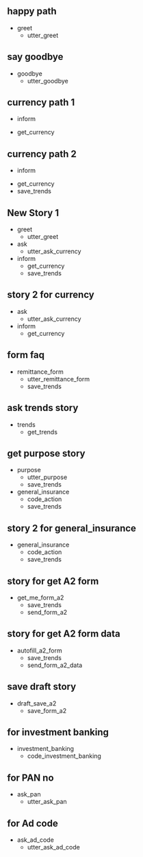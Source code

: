 ## happy path
* greet
  - utter_greet

## say goodbye
* goodbye
  - utter_goodbye

## currency path 1
* inform
 - get_currency

## currency path 2
* inform
 - get_currency
 - save_trends

## New Story 1
* greet
    - utter_greet
* ask
    - utter_ask_currency
* inform
    - get_currency
    - save_trends

## story 2 for currency
* ask
    - utter_ask_currency
* inform
    - get_currency

## form faq
* remittance_form
    - utter_remittance_form
    - save_trends

## ask trends story
* trends
    - get_trends

## get purpose story
* purpose
    - utter_purpose
    - save_trends
* general_insurance
    - code_action
    - save_trends

## story 2 for general_insurance
* general_insurance
    - code_action
    - save_trends

## story for get A2 form
* get_me_form_a2
    - save_trends
    - send_form_a2

## story for get A2 form data
* autofill_a2_form
    - save_trends
    - send_form_a2_data

## save draft story
* draft_save_a2
    - save_form_a2

## for investment banking
* investment_banking
    - code_investment_banking

## for PAN no
* ask_pan
    - utter_ask_pan

## for Ad code
* ask_ad_code
    - utter_ask_ad_code
